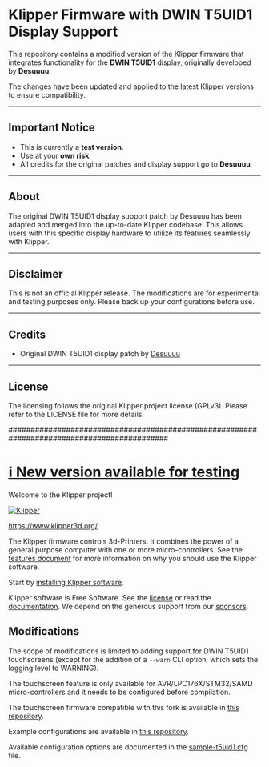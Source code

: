 # Klipper Firmware with DWIN T5UID1 Display Support

This repository contains a modified version of the Klipper firmware that integrates functionality for the **DWIN T5UID1** display, originally developed by **Desuuuu**.

The changes have been updated and applied to the latest Klipper versions to ensure compatibility.

---

## Important Notice

- This is currently a **test version**.
- Use at your **own risk**.
- All credits for the original patches and display support go to **Desuuuu**.

---

## About

The original DWIN T5UID1 display support patch by Desuuuu has been adapted and merged into the up-to-date Klipper codebase. This allows users with this specific display hardware to utilize its features seamlessly with Klipper.

---

## Disclaimer

This is not an official Klipper release. The modifications are for experimental and testing purposes only. Please back up your configurations before use.

---

## Credits

- Original DWIN T5UID1 display patch by [Desuuuu](https://github.com/Desuuuu)

---

## License

The licensing follows the original Klipper project license (GPLv3). Please refer to the LICENSE file for more details.


############################################################################################
# [ℹ️ New version available for testing](https://github.com/Desuuuu/klipper/discussions/74)

Welcome to the Klipper project!

[![Klipper](docs/img/klipper-logo-small.png)](https://www.klipper3d.org/)

https://www.klipper3d.org/

The Klipper firmware controls 3d-Printers. It combines the power of a
general purpose computer with one or more micro-controllers. See the
[features document](https://www.klipper3d.org/Features.html) for more
information on why you should use the Klipper software.

Start by [installing Klipper software](https://www.klipper3d.org/Installation.html).

Klipper software is Free Software. See the [license](COPYING) or read
the [documentation](https://www.klipper3d.org/Overview.html). We
depend on the generous support from our
[sponsors](https://www.klipper3d.org/Sponsors.html).

## Modifications

The scope of modifications is limited to adding support for DWIN T5UID1
touchscreens (except for the addition of a `--warn` CLI option, which sets the
logging level to WARNING).

The touchscreen feature is only available for AVR/LPC176X/STM32/SAMD
micro-controllers and it needs to be configured before compilation.

The touchscreen firmware compatible with this fork is available in
[this repository](https://github.com/Desuuuu/DGUS-reloaded-Klipper).

Example configurations are available in
[this repository](https://github.com/Desuuuu/DGUS-reloaded-Klipper-config).

Available configuration options are documented in the
[sample-t5uid1.cfg](/config/sample-t5uid1.cfg) file.
